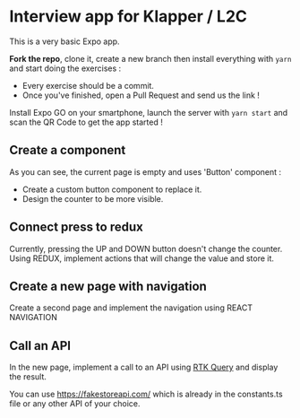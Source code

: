 # Interview app for Klapper / L2C

This is a very basic Expo app.

**Fork the repo**, clone it, create a new branch then install everything with `yarn` and start doing the exercises :

- Every exercise should be a commit.
- Once you've finished, open a Pull Request and send us the link !

Install Expo GO on your smartphone, launch the server with `yarn start` and scan the QR Code to get the app started !

## Create a component

As you can see, the current page is empty and uses 'Button' component :

- Create a custom button component to replace it.
- Design the counter to be more visible.

## Connect press to redux

Currently, pressing the UP and DOWN button doesn't change the counter. Using REDUX, implement actions that will change the value and store it.

## Create a new page with navigation

Create a second page and implement the navigation using REACT NAVIGATION

## Call an API

In the new page, implement a call to an API using [RTK Query](https://redux-toolkit.js.org/rtk-query/overview) and display the result.

You can use https://fakestoreapi.com/ which is already in the constants.ts file or any other API of your choice.
